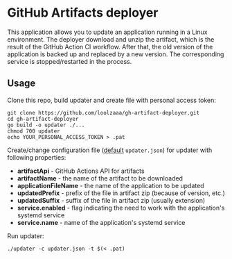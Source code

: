 # GitHub Artifacts deployer
This application allows you to update an application running in a Linux environment. The deployer download and unzip the artifact, which is the result of the GitHub Action CI workflow. After that, the old version of the application is backed up and replaced by a new version. The corresponding service is stopped/restarted in the process.

## Usage
Clone this repo, build updater and create file with personal access token:
```shell
git clone https://github.com/loolzaaa/gh-artifact-deployer.git
cd gh-artifact-deployer
go build -o updater ./...
chmod 700 updater
echo YOUR_PERSONAL_ACCESS_TOKEN > .pat
```
Create/change configuration file ([default](https://github.com/loolzaaa/gh-artifact-deployer/blob/master/updater.json) `updater.json`) for updater with following properties:
- **artifactApi** - GitHub Actions API for artifacts
- **artifactName** - the name of the artifact to be downloaded
- **applicationFileName** - the name of the application to be updated
- **updatedPrefix** - prefix of the file in artifact zip (because of version, etc.)
- **updatedSuffix** - suffix of the file in artifact zip (usually extension)
- **service.enabled** - flag indicating the need to work with the application's systemd service
- **service.name** - name of the application's systemd service

Run updater:
```shell
./updater -c updater.json -t $(< .pat)
```
